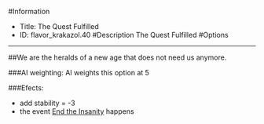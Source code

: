 #Information
 - Title: The Quest Fulfilled
 - ID: flavor_krakazol.40
#Description
The Quest Fulfilled
#Options

___
##We are the heralds of a new age that does not need us anymore.

###AI weighting:
AI weights this option at 5


###Efects:<ul><li>add stability = -3</li><li>the event [End the Insanity](../events/end_the_insanity.md) happens</li></ul>
